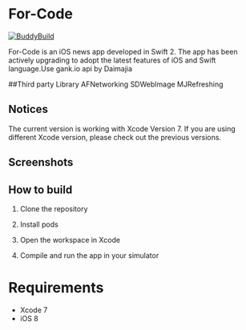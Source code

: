 For-Code
============
[![BuddyBuild](https://dashboard.buddybuild.com/api/statusImage?appID=562a9aac2492560100211378&branch=master&build=latest)](https://dashboard.buddybuild.com/apps/562a9aac2492560100211378/build/latest)

For-Code is an iOS news app developed in Swift 2. The app has been actively upgrading to adopt the latest features of iOS and Swift language.Use gank.io api by Daimajia

##Third party Library
AFNetworking
SDWebImage
MJRefreshing

## Notices
The current version is working with Xcode Version 7. If you are using different Xcode version, please check out the previous versions.

## Screenshots


## How to build

1) Clone the repository


2) Install pods


3) Open the workspace in Xcode


4) Compile and run the app in your simulator

# Requirements

* Xcode 7
* iOS 8
